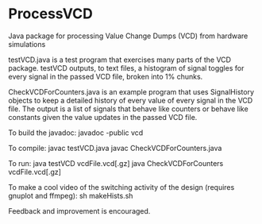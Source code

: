 # ProcessVCD
Java package for processing Value Change Dumps (VCD) from hardware simulations

testVCD.java is a test program that exercises many parts of the VCD package. testVCD outputs, to text files, a histogram of signal toggles for every signal in the passed VCD file, broken into 1% chunks.

CheckVCDForCounters.java is an example program that uses SignalHistory objects to keep a detailed history of every value of every signal in the VCD file.  The output is a list of signals that behave like counters or behave like constants given the value updates in the passed VCD file.

To build the javadoc: javadoc -public vcd

To compile:
    javac testVCD.java
    javac CheckVCDForCounters.java
    
To run:
    java testVCD vcdFile.vcd[.gz]
    java CheckVCDForCounters vcdFile.vcd[.gz]

To make a cool video of the switching activity of the design (requires gnuplot and ffmpeg): sh makeHists.sh

Feedback and improvement is encouraged.
